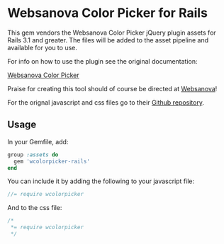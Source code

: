 # Websanova Color Picker for Rails

This gem vendors the Websanova Color Picker jQuery plugin assets for Rails 3.1 and greater.
The files will be added to the asset pipeline and available for you to use.

For info on how to use the plugin see the original documentation:

[Websanova Color Picker](http://www.websanova.com/plugins/websanova/color-picker)

Praise for creating this tool should of course be directed at [Websanova](http://www.websanova.com/)!

For the orignal javascript and css files go to their [Github repository](https://github.com/websanova/wColorPicker).

## Usage

In your Gemfile, add:

```ruby
group :assets do
  gem 'wcolorpicker-rails'
end
```

You can include it by adding the following to your javascript file:

```javascript
//= require wcolorpicker
```

And to the css file:

```css
/*
 *= require wcolorpicker
 */
```
